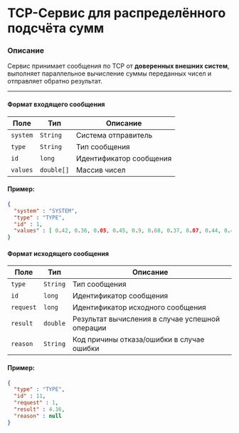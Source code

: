 # TCP-Сервис для распределённого подсчёта сумм

### Описание

Сервис принимает сообщения по TCP от **доверенных внешних систем**, выполняет параллельное вычисление суммы переданных чисел и отправляет обратно результат.

---

#### Формат входящего сообщения


| Поле     | Тип        | Описание                |
|----------|------------|-------------------------|
| `system` | `String`   | Система отправитель     |
| `type`   | `String`   | Тип сообщения           |
| `id`     | `long`     | Идентификатор сообщения |
| `values` | `double[]` | Массив чисел            |

#### Пример:

```json
{
  "system" : "SYSTEM",
  "type" : "TYPE",
  "id" : 1,
  "values" : [ 0.42, 0.36, 0.05, 0.45, 0.9, 0.68, 0.37, 0.07, 0.44, 0.42 ]
}
```

#### Формат исходящего сообщения


| Поле     | Тип        | Описание                                        |
|----------|------------|-------------------------------------------------|
| `type`   | `String`   | Тип сообщения                                   |
| `id`     | `long`     | Идентификатор сообщения                         |
| `request`| `long`     | Идентификатор исходного сообщения               |
| `result` | `double`   | Результат вычисления в случае успешной операции |
| `reason` | `String`   | Код причины отказа/ошибки в случае ошибки       |                           |

#### Пример:

```json
{
  "type" : "TYPE",
  "id" : 11,
  "request" : 1,
  "result" : 4.16,
  "reason" : null
}
```